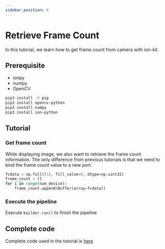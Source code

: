 ```yaml
---
sidebar_position: 6
---
```


# Retrieve Frame Count

In this tutorial, we learn how to get frame count from camera with ion-kit.

## Prerequisite

* ionpy 
* numpy
* OpenCV

```bash
pip3 install -U pip
pip3 install opencv-python
pip3 install numpy
pip3 install ion-python
```


## Tutorial

### Get frame count 

While displaying image, we also want to retrieve the frame count information. The only difference from previous tutorials is that we need to bind the frame count value to a new port.
```python
fcdata = np.full((1), fill_value=0, dtype=np.uint32)
frame_count = []
for i in range(num_device):
    frame_count.append(Buffer(array=fcdata))
```


### Execute the pipeline

Execute `builder.run()` to finish the pipeline


## Complete code

Complete code used in the tutorial is [here](https://github.com/Sensing-Dev/tutorials/blob/main/python/tutorial3_getting_frame_count.py)